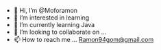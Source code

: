 - 👋 Hi, I’m @Moforamon
- 👀 I’m interested in learning 
- 🌱 I’m currently learning Java
- 💞️ I’m looking to collaborate on ...
- 📫 How to reach me ... Ramon94gom@gmail.com

<!---
Moforamon/Moforamon is a ✨ special ✨ repository because its `README.md` (this file) appears on your GitHub profile.
You can click the Preview link to take a look at your changes.
--->
